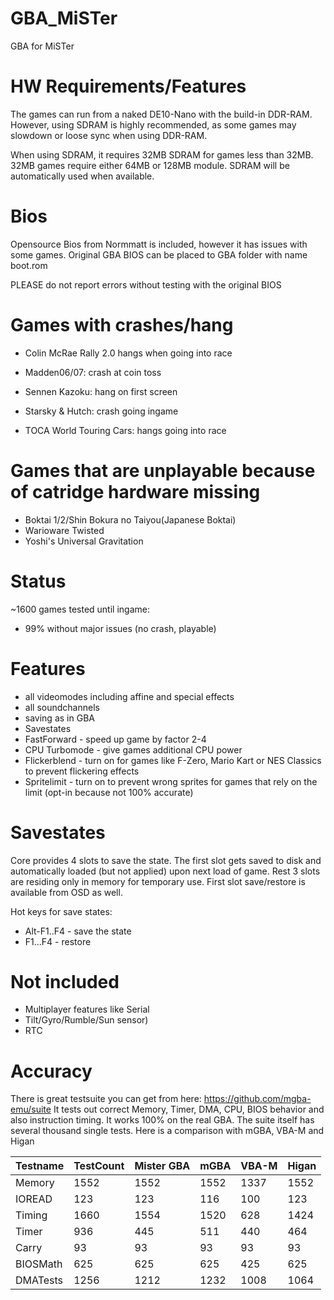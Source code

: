 # GBA_MiSTer
GBA for MiSTer

# HW Requirements/Features
The games can run from a naked DE10-Nano with the build-in DDR-RAM.
However, using SDRAM is highly recommended, as some games may slowdown or loose sync when using DDR-RAM.

When using SDRAM, it requires 32MB SDRAM for games less than 32MB. 32MB games require either 64MB or 128MB module.
SDRAM will be automatically used when available.

# Bios
Opensource Bios from Normmatt is included, however it has issues with some games.
Original GBA BIOS can be placed to GBA folder with name boot.rom

PLEASE do not report errors without testing with the original BIOS

# Games with crashes/hang
- Colin McRae Rally 2.0 hangs when going into race

- Madden06/07: crash at coin toss

- Sennen Kazoku: hang on first screen
- Starsky & Hutch: crash going ingame

- TOCA World Touring Cars: hangs going into race

# Games that are unplayable because of catridge hardware missing
- Boktai 1/2/Shin Bokura no Taiyou(Japanese Boktai)
- Warioware Twisted
- Yoshi's Universal Gravitation

# Status
~1600 games tested until ingame:
- 99% without major issues (no crash, playable)

# Features
- all videomodes including affine and special effects
- all soundchannels
- saving as in GBA
- Savestates
- FastForward - speed up game by factor 2-4
- CPU Turbomode - give games additional CPU power
- Flickerblend - turn on for games like F-Zero, Mario Kart or NES Classics to prevent flickering effects
- Spritelimit - turn on to prevent wrong sprites for games that rely on the limit (opt-in because not 100% accurate)

# Savestates
Core provides 4 slots to save the state. The first slot gets saved to disk and automatically loaded (but not applied)
upon next load of game. Rest 3 slots are residing only in memory for temporary use.
First slot save/restore is available from OSD as well. 


Hot keys for save states:
- Alt-F1..F4 - save the state
- F1...F4 - restore


# Not included
- Multiplayer features like Serial
- Tilt/Gyro/Rumble/Sun sensor)
- RTC

# Accuracy

There is great testsuite you can get from here: https://github.com/mgba-emu/suite
It tests out correct Memory, Timer, DMA, CPU, BIOS behavior and also instruction timing. It works 100% on the real GBA.
The suite itself has several thousand single tests. Here is a comparison with mGBA, VBA-M and Higan

Testname | TestCount | Mister GBA| mGBA | VBA-M | Higan
---------|-----------|-----------|------|-------|-------
Memory   |      1552 |  1552     | 1552 |  1337 | 1552
IOREAD   |       123 |   123     |  116 |   100 |  123
Timing   |      1660 |  1554     | 1520 |   628 | 1424
Timer    |       936 |   445     |  511 |   440 |  464
Carry    |        93 |    93     |   93 |    93 |   93
BIOSMath |       625 |   625     |  625 |   425 |  625
DMATests |      1256 |  1212     | 1232 |  1008 | 1064
